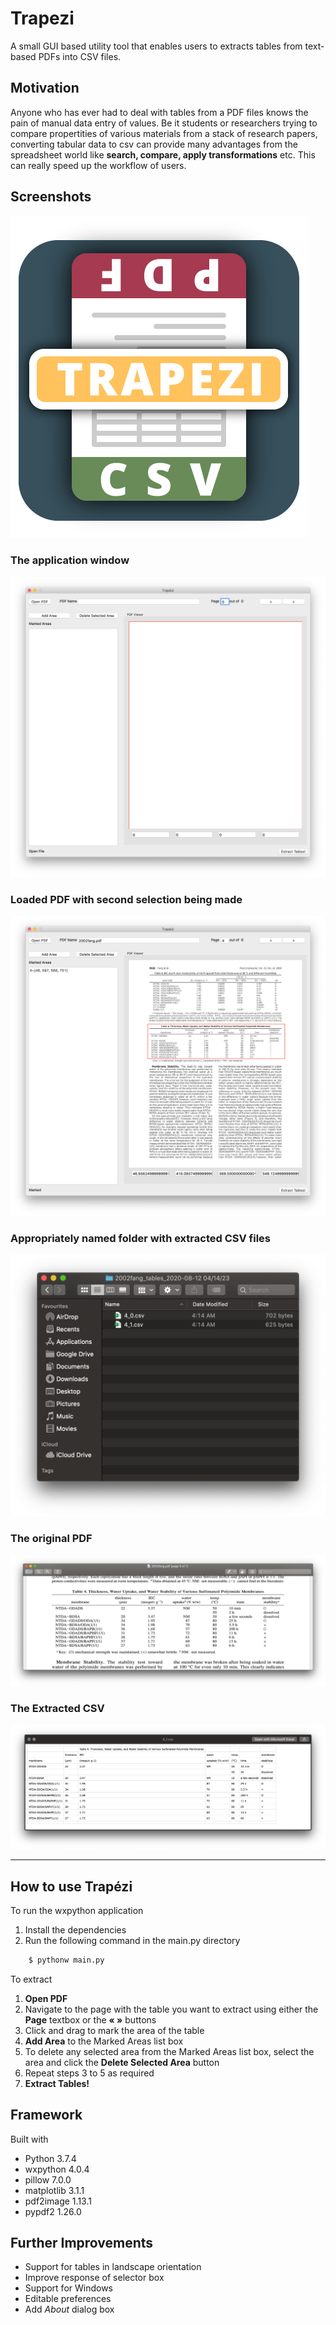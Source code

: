 # Trapezi

A small GUI based utility tool that enables users to extracts tables from text-based PDFs into CSV files.

## Motivation

Anyone who has ever had to deal with tables from a PDF files knows the pain of manual data entry of values. Be it students or researchers trying to compare propertities of various materials from a stack of research papers, converting tabular data to csv can provide many advantages from the spreadsheet world like **search, compare, apply transformations** etc. This can really speed up the workflow of users.

## Screenshots

![Logo](<images/logo.png>)

### The application window

![empty application window](<images/empty.png>)

### Loaded PDF with second selection being made

![selection of second area](<images/selection.png>)

### Appropriately named folder with extracted CSV files

![empty application window](<images/csvfiles.png>)

### The original PDF

![empty application window](<images/originalpdf.png>)

### The Extracted CSV

![empty application window](<images/csvout.png>)

---

## How to use Trapézi

To run the wxpython application

1. Install the dependencies
2. Run the following command in the main.py directory

```bash
    $ pythonw main.py
```

To extract

1. **Open PDF**
2. Navigate to the page with the table you want to extract using either the **Page** textbox or the **« »** buttons
3. Click and drag to mark the area of the table
4. **Add Area** to the Marked Areas list box
5. To delete any selected area from the Marked Areas list box, select the area and click the **Delete Selected Area** button
6. Repeat steps 3 to 5 as required
7. **Extract Tables!**

## Framework

Built with

* Python 3.7.4
* wxpython 4.0.4
* pillow 7.0.0
* matplotlib 3.1.1
* pdf2image 1.13.1
* pypdf2 1.26.0

## Further Improvements

* Support for tables in landscape orientation
* Improve response of selector box
* Support for Windows
* Editable preferences
* Add *About* dialog box
